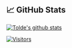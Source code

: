 
## 📈 GitHub Stats 

[![Tolde's github stats](https://github-readme-stats.vercel.app/api?username=AzurasDev)](https://github.com/AzurasDev)

[![Visitors](https://visitor-badge.glitch.me/badge?page_id=yushi1007.AzurasDev)](https://www.toldehub.tk/)
